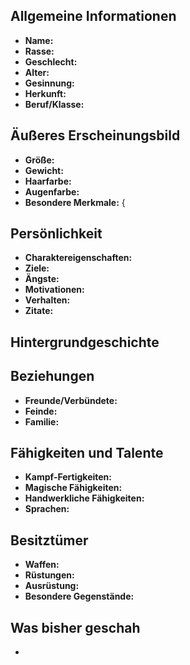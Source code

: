 

## Allgemeine Informationen
- **Name:** 
- **Rasse:** 
- **Geschlecht:** 
- **Alter:** 
- **Gesinnung:** 
- **Herkunft:** 
- **Beruf/Klasse:** 

## Äußeres Erscheinungsbild
- **Größe:** 
- **Gewicht:** 
- **Haarfarbe:** 
- **Augenfarbe:** 
- **Besondere Merkmale:** {

## Persönlichkeit
- **Charaktereigenschaften:** 
- **Ziele:** 
- **Ängste:** 
- **Motivationen:** 
- **Verhalten:** 
- **Zitate:** 

## Hintergrundgeschichte


## Beziehungen
- **Freunde/Verbündete:** 
- **Feinde:** 
- **Familie:** 

## Fähigkeiten und Talente
- **Kampf-Fertigkeiten:** 
- **Magische Fähigkeiten:** 
- **Handwerkliche Fähigkeiten:** 
- **Sprachen:** 

## Besitztümer
- **Waffen:** 
- **Rüstungen:** 
- **Ausrüstung:** 
- **Besondere Gegenstände:** 

## Was bisher geschah

- 

